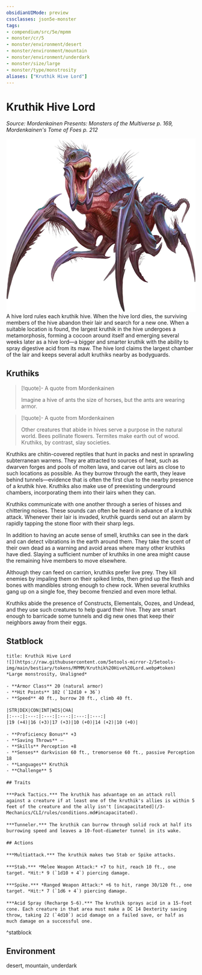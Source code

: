 ```yaml
---
obsidianUIMode: preview
cssclasses: json5e-monster
tags:
- compendium/src/5e/mpmm
- monster/cr/5
- monster/environment/desert
- monster/environment/mountain
- monster/environment/underdark
- monster/size/large
- monster/type/monstrosity
aliases: ["Kruthik Hive Lord"]
---
```

# Kruthik Hive Lord
*Source: Mordenkainen Presents: Monsters of the Multiverse p. 169, Mordenkainen's Tome of Foes p. 212*  

![](https://raw.githubusercontent.com/5etools-mirror-2/5etools-img/main/bestiary/MPMM/Kruthik%20Hive%20Lord.webp#right)  
A hive lord rules each kruthik hive. When the hive lord dies, the surviving members of the hive abandon their lair and search for a new one. When a suitable location is found, the largest kruthik in the hive undergoes a metamorphosis, forming a cocoon around itself and emerging several weeks later as a hive lord—a bigger and smarter kruthik with the ability to spray digestive acid from its maw. The hive lord claims the largest chamber of the lair and keeps several adult kruthiks nearby as bodyguards.

## Kruthiks

> [!quote]- A quote from Mordenkainen  
> 
> Imagine a hive of ants the size of horses, but the ants are wearing armor.

> [!quote]- A quote from Mordenkainen  
> 
> Other creatures that abide in hives serve a purpose in the natural world. Bees pollinate flowers. Termites make earth out of wood. Kruthiks, by contrast, slay societies.

Kruthiks are chitin-covered reptiles that hunt in packs and nest in sprawling subterranean warrens. They are attracted to sources of heat, such as dwarven forges and pools of molten lava, and carve out lairs as close to such locations as possible. As they burrow through the earth, they leave behind tunnels—evidence that is often the first clue to the nearby presence of a kruthik hive. Kruthiks also make use of preexisting underground chambers, incorporating them into their lairs when they can.

Kruthiks communicate with one another through a series of hisses and chittering noises. These sounds can often be heard in advance of a kruthik attack. Whenever their lair is invaded, kruthik guards send out an alarm by rapidly tapping the stone floor with their sharp legs.

In addition to having an acute sense of smell, kruthiks can see in the dark and can detect vibrations in the earth around them. They take the scent of their own dead as a warning and avoid areas where many other kruthiks have died. Slaying a sufficient number of kruthiks in one area might cause the remaining hive members to move elsewhere.

Although they can feed on carrion, kruthiks prefer live prey. They kill enemies by impaling them on their spiked limbs, then grind up the flesh and bones with mandibles strong enough to chew rock. When several kruthiks gang up on a single foe, they become frenzied and even more lethal.

Kruthiks abide the presence of Constructs, Elementals, Oozes, and Undead, and they use such creatures to help guard their hive. They are smart enough to barricade some tunnels and dig new ones that keep their neighbors away from their eggs.


## Statblock

```ad-statblock
title: Kruthik Hive Lord
![](https://raw.githubusercontent.com/5etools-mirror-2/5etools-img/main/bestiary/tokens/MPMM/Kruthik%20Hive%20Lord.webp#token)
*Large monstrosity, Unaligned*

- **Armor Class** 20 (natural armor)
- **Hit Points** 102 (`12d10 + 36`) 
- **Speed** 40 ft., burrow 20 ft., climb 40 ft.

|STR|DEX|CON|INT|WIS|CHA|
|:---:|:---:|:---:|:---:|:---:|:---:|
|19 (+4)|16 (+3)|17 (+3)|10 (+0)|14 (+2)|10 (+0)|

- **Proficiency Bonus** +3
- **Saving Throws** ⏤
- **Skills** Perception +8
- **Senses** darkvision 60 ft., tremorsense 60 ft., passive Perception 18
- **Languages** Kruthik
- **Challenge** 5

## Traits

***Pack Tactics.*** The kruthik has advantage on an attack roll against a creature if at least one of the kruthik's allies is within 5 feet of the creature and the ally isn't [incapacitated](/3-Mechanics/CLI/rules/conditions.md#incapacitated).

***Tunneler.*** The kruthik can burrow through solid rock at half its burrowing speed and leaves a 10-foot-diameter tunnel in its wake.

## Actions

***Multiattack.*** The kruthik makes two Stab or Spike attacks.

***Stab.*** *Melee Weapon Attack:* +7 to hit, reach 10 ft., one target. *Hit:* 9 (`1d10 + 4`) piercing damage.

***Spike.*** *Ranged Weapon Attack:* +6 to hit, range 30/120 ft., one target. *Hit:* 7 (`1d6 + 4`) piercing damage.

***Acid Spray (Recharge 5-6).*** The kruthik sprays acid in a 15-foot cone. Each creature in that area must make a DC 14 Dexterity saving throw, taking 22 (`4d10`) acid damage on a failed save, or half as much damage on a successful one.
```
^statblock

## Environment

desert, mountain, underdark